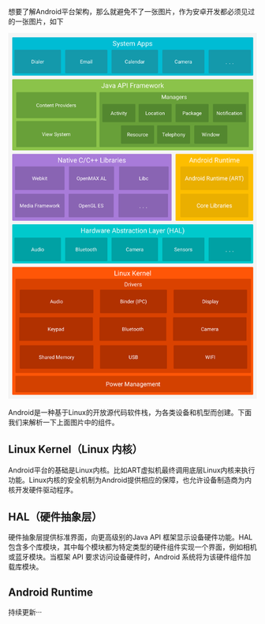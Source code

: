 想要了解Android平台架构，那么就避免不了一张图片，作为安卓开发都必须见过的一张图片，如下

![Android架构图](https://github.com/MickeyQiong/ANote/blob/main/picture/android-stack_2x.png)

Android是一种基于Linux的开放源代码软件栈，为各类设备和机型而创建。下面我们来解析一下上面图片中的组件。

## Linux Kernel（Linux 内核）

Android平台的基础是Linux内核。比如ART虚拟机最终调用底层Linux内核来执行功能。Linux内核的安全机制为Android提供相应的保障，也允许设备制造商为内核开发硬件驱动程序。

## HAL（硬件抽象层）

硬件抽象层提供标准界面，向更高级别的Java API 框架显示设备硬件功能。HAL 包含多个库模块，其中每个模块都为特定类型的硬件组件实现一个界面，例如相机或蓝牙模块。当框架 API 要求访问设备硬件时，Android 系统将为该硬件组件加载库模块。

## Android Runtime

持续更新···